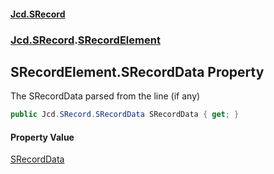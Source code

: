 #### [Jcd.SRecord](index.md 'index')
### [Jcd.SRecord](Jcd.SRecord.md 'Jcd.SRecord').[SRecordElement](Jcd.SRecord.SRecordElement.md 'Jcd.SRecord.SRecordElement')

## SRecordElement.SRecordData Property

The SRecordData parsed from the line (if any)

```csharp
public Jcd.SRecord.SRecordData SRecordData { get; }
```

#### Property Value
[SRecordData](Jcd.SRecord.SRecordData.md 'Jcd.SRecord.SRecordData')